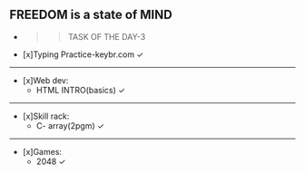 ## FREEDOM is a state of MIND ##
- >>TASK OF THE DAY-3

- [x]Typing Practice-keybr.com ✓
***
- [x]Web dev:
     - HTML INTRO(basics) ✓
***
- [x]Skill rack:
     - C- array(2pgm) ✓
***
- [x]Games:
     - 2048 ✓
    
